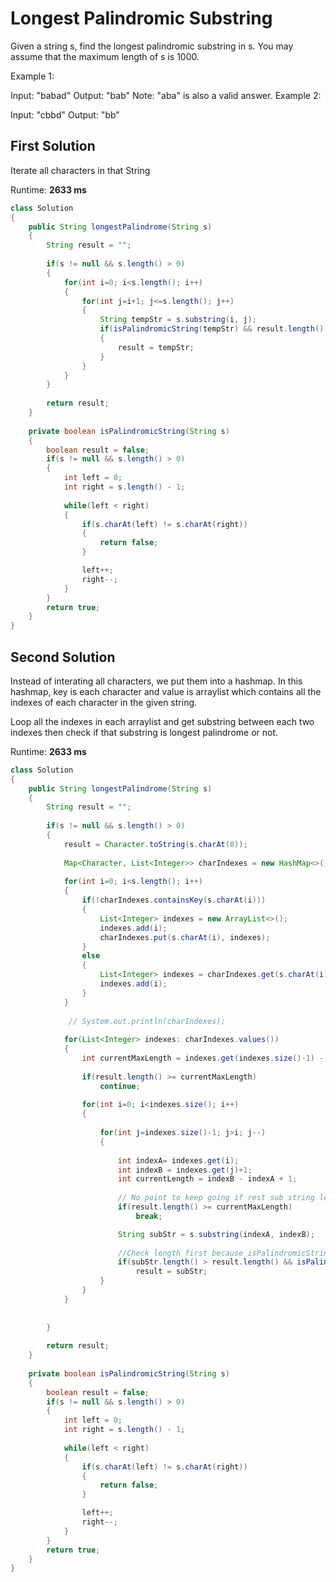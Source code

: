 # Longest Palindromic Substring

Given a string s, find the longest palindromic substring in s. You may assume that the maximum length of s is 1000.

Example 1:

Input: "babad"
Output: "bab"
Note: "aba" is also a valid answer.
Example 2:

Input: "cbbd"
Output: "bb"

## First Solution
Iterate all characters in that String 
 
Runtime: **2633 ms**

```java
class Solution 
{
    public String longestPalindrome(String s) 
    {
        String result = "";
        
        if(s != null && s.length() > 0)
        {
            for(int i=0; i<s.length(); i++)
            {
                for(int j=i+1; j<=s.length(); j++)
                {
                    String tempStr = s.substring(i, j);
                    if(isPalindromicString(tempStr) && result.length() < tempStr.length()) 
                    {
                        result = tempStr;
                    }
                }
            }
        }
        
        return result;
    }
    
    private boolean isPalindromicString(String s)
    {
        boolean result = false;
        if(s != null && s.length() > 0)
        {
            int left = 0;
            int right = s.length() - 1;
            
            while(left < right)
            {
                if(s.charAt(left) != s.charAt(right))
                {
                    return false;
                }

                left++;
                right--;
            }
        }
        return true;
    }
}
```

## Second Solution
Instead of interating all characters, we put them into a hashmap. In this hashmap, key is each character and value is arraylist which contains all the indexes of each character in the given string. 

Loop all the indexes in each arraylist and get substring between each two indexes then check if that substring is longest palindrome or not. 
 
Runtime: **2633 ms**

```java
class Solution 
{
    public String longestPalindrome(String s) 
    {
        String result = "";
        
        if(s != null && s.length() > 0)
        {
            result = Character.toString(s.charAt(0));
            
            Map<Character, List<Integer>> charIndexes = new HashMap<>();
            
            for(int i=0; i<s.length(); i++)
            {
                if(!charIndexes.containsKey(s.charAt(i)))
                {
                    List<Integer> indexes = new ArrayList<>();
                    indexes.add(i);
                    charIndexes.put(s.charAt(i), indexes);
                }
                else
                {
                    List<Integer> indexes = charIndexes.get(s.charAt(i));
                    indexes.add(i);
                }
            }
            
             // System.out.println(charIndexes);
            
            for(List<Integer> indexes: charIndexes.values())
            {
                int currentMaxLength = indexes.get(indexes.size()-1) - indexes.get(0) + 1;
                
                if(result.length() >= currentMaxLength)
                    continue;
                
                for(int i=0; i<indexes.size(); i++)
                {
                    
                    for(int j=indexes.size()-1; j>i; j--)
                    {
                        
                        int indexA= indexes.get(i);
                        int indexB = indexes.get(j)+1;
                        int currentLength = indexB - indexA + 1;
                        
                        // No point to keep going if rest sub string length is less than current result length 
                        if(result.length() >= currentMaxLength)
                            break;

                        String subStr = s.substring(indexA, indexB);
                        
                        //Check length first because isPalindromicString method is slow
                        if(subStr.length() > result.length() && isPalindromicString(subStr))
                            result = subStr;
                    }
                }
            }
            
            
        }
        
        return result;
    }
    
    private boolean isPalindromicString(String s)
    {
        boolean result = false;
        if(s != null && s.length() > 0)
        {
            int left = 0;
            int right = s.length() - 1;
            
            while(left < right)
            {
                if(s.charAt(left) != s.charAt(right))
                {
                    return false;
                }

                left++;
                right--;
            }
        }
        return true;
    }
}
```





